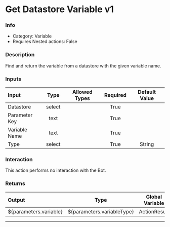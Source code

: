 # Get Datastore Variable v1

### Info

- Category: Variable
- Requires Nested actions: False


### Description
Find and return the variable from a datastore with the given variable name.


### Inputs

| Input | Type | Allowed Types | Required |  Default Value |
| :--- | :---: | :---: | :---: | :---: |
| Datastore | select |  | True |  |
| Parameter Key | text |  | True |  |
| Variable Name | text |  | True |  |
| Type | select |  | True | String |


### Interaction
This action performs no interaction with the Bot.

### Returns

| Output | Type | Global Variable |
| :--- | :---: | :---: |
| ${parameters.variable} | ${parameters.variableType} | ActionResult |

---